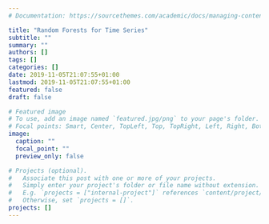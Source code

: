 ```yaml
---
# Documentation: https://sourcethemes.com/academic/docs/managing-content/

title: "Random Forests for Time Series"
subtitle: ""
summary: ""
authors: []
tags: []
categories: []
date: 2019-11-05T21:07:55+01:00
lastmod: 2019-11-05T21:07:55+01:00
featured: false
draft: false

# Featured image
# To use, add an image named `featured.jpg/png` to your page's folder.
# Focal points: Smart, Center, TopLeft, Top, TopRight, Left, Right, BottomLeft, Bottom, BottomRight.
image:
  caption: ""
  focal_point: ""
  preview_only: false

# Projects (optional).
#   Associate this post with one or more of your projects.
#   Simply enter your project's folder or file name without extension.
#   E.g. `projects = ["internal-project"]` references `content/project/deep-learning/index.md`.
#   Otherwise, set `projects = []`.
projects: []
---
```

